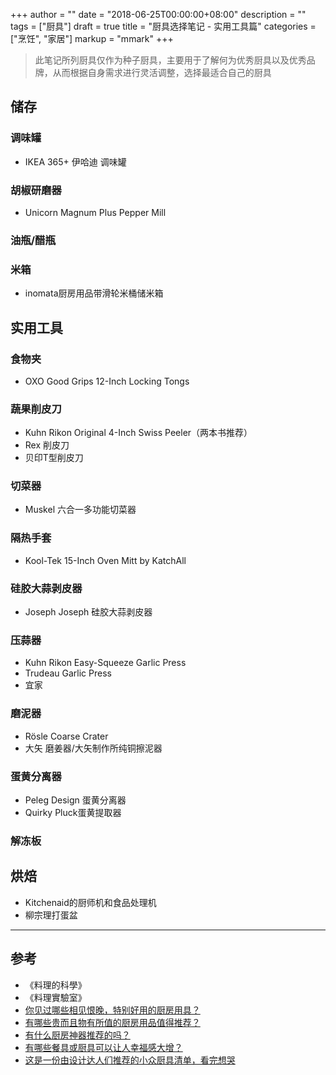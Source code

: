 +++
author = ""
date = "2018-06-25T00:00:00+08:00"
description = ""
tags = ["厨具"]
draft = true
title = "厨具选择笔记 - 实用工具篇"
categories = ["烹饪", "家居"]
markup = "mmark"
+++

> 此笔记所列厨具仅作为种子厨具，主要用于了解何为优秀厨具以及优秀品牌，从而根据自身需求进行灵活调整，选择最适合自己的厨具

## 储存

### 调味罐
* IKEA 365+ 伊哈迪 调味罐

### 胡椒研磨器
* Unicorn Magnum Plus Pepper Mill

### 油瓶/醋瓶

### 米箱
* inomata厨房用品带滑轮米桶储米箱

## 实用工具

### 食物夹
* OXO Good Grips 12-Inch Locking Tongs

### 蔬果削皮刀
* Kuhn Rikon Original 4-Inch Swiss Peeler（两本书推荐）
* Rex 削皮刀
* 贝印T型削皮刀

### 切菜器
* Muskel 六合一多功能切菜器

### 隔热手套
* Kool-Tek 15-Inch Oven Mitt by KatchAll

### 硅胶大蒜剥皮器
* Joseph Joseph 硅胶大蒜剥皮器

### 压蒜器
* Kuhn Rikon Easy-Squeeze Garlic Press
* Trudeau Garlic Press
* 宜家

### 磨泥器
* Rösle Coarse Crater
* 大矢 磨姜器/大矢制作所纯铜擦泥器

### 蛋黄分离器
* Peleg Design 蛋黄分离器
* Quirky Pluck蛋黄提取器

### 解冻板

## 烘焙
* Kitchenaid的厨师机和食品处理机
* 柳宗理打蛋盆

---

## 参考
* 《料理的科學》
* 《料理實驗室》
* [你见过哪些相见恨晚，特别好用的厨房用具？](https://www.zhihu.com/question/21660743)
* [有哪些贵而且物有所值的厨房用品值得推荐？](https://www.zhihu.com/question/27511507)
* [有什么厨房神器推荐的吗？](https://www.zhihu.com/question/24305856)
* [有哪些餐具或厨具可以让人幸福感大增？](https://www.zhihu.com/question/22763183)
* [这是一份由设计达人们推荐的小众厨具清单，看完想哭](https://zhuanlan.zhihu.com/p/20776791)